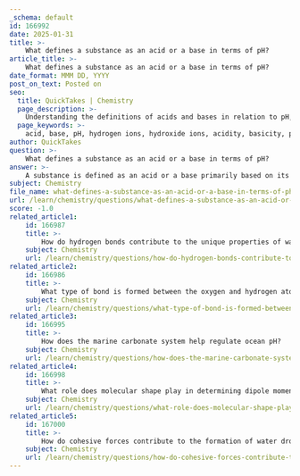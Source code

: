```yaml
---
_schema: default
id: 166992
date: 2025-01-31
title: >-
    What defines a substance as an acid or a base in terms of pH?
article_title: >-
    What defines a substance as an acid or a base in terms of pH?
date_format: MMM DD, YYYY
post_on_text: Posted on
seo:
  title: QuickTakes | Chemistry
  page_description: >-
    Understanding the definitions of acids and bases in relation to pH, including their effects on hydrogen ion concentration, the pH scale, and the role of buffer systems.
  page_keywords: >-
    acid, base, pH, hydrogen ions, hydroxide ions, acidity, basicity, pH scale, buffer systems, hydrochloric acid, sodium hydroxide, neutral, alkaline
author: QuickTakes
question: >-
    What defines a substance as an acid or a base in terms of pH?
answer: >-
    A substance is defined as an acid or a base primarily based on its effect on the concentration of hydrogen ions (H⁺) in a solution, which is measured using the pH scale.\n\n1. **Acids**: \n   - Acids are substances that increase the concentration of hydrogen ions in a solution. This results in a decrease in pH. For example, when hydrochloric acid (HCl) dissociates in water, it releases hydrogen ions:\n     $$\n     \text{HCl} \rightarrow \text{H}^+ + \text{Cl}^-\n     $$\n   - Solutions with a pH less than 7 are considered acidic. The lower the pH, the stronger the acid, as it indicates a higher concentration of H⁺ ions.\n\n2. **Bases**: \n   - Bases are substances that decrease the concentration of hydrogen ions in a solution, which raises the pH. This can occur by binding free H⁺ ions or by releasing hydroxide ions (OH⁻). For example, sodium hydroxide (NaOH) dissociates in water to produce hydroxide ions:\n     $$\n     \text{NaOH} \rightarrow \text{Na}^+ + \text{OH}^-\n     $$\n   - Solutions with a pH greater than 7 are considered basic (or alkaline). The higher the pH, the stronger the base, as it indicates a lower concentration of H⁺ ions.\n\n3. **pH Scale**: \n   - The pH scale ranges from 0 to 14:\n     - A pH of 7 is neutral (pure water).\n     - A pH less than 7 indicates acidity (strong acids have lower pH values).\n     - A pH greater than 7 indicates basicity (strong bases have higher pH values).\n\n4. **Buffer Systems**: \n   - Buffers are substances that help maintain a stable pH by neutralizing added acids or bases. For example, the bicarbonate buffer system in human blood helps regulate pH by balancing the concentration of carbonic acid (H₂CO₃) and bicarbonate ions (HCO₃⁻):\n     $$\n     \text{H}_2\text{CO}_3 \rightleftharpoons \text{H}^+ + \text{HCO}_3^-\n     $$\n   - This system can shift to either release or absorb H⁺ ions, thus stabilizing the pH.\n\nIn summary, acids increase H⁺ concentration and lower pH, while bases decrease H⁺ concentration and raise pH. The pH scale is a logarithmic measure of this concentration, with buffers playing a crucial role in maintaining pH stability in various environments.
subject: Chemistry
file_name: what-defines-a-substance-as-an-acid-or-a-base-in-terms-of-ph.md
url: /learn/chemistry/questions/what-defines-a-substance-as-an-acid-or-a-base-in-terms-of-ph
score: -1.0
related_article1:
    id: 166987
    title: >-
        How do hydrogen bonds contribute to the unique properties of water?
    subject: Chemistry
    url: /learn/chemistry/questions/how-do-hydrogen-bonds-contribute-to-the-unique-properties-of-water
related_article2:
    id: 166986
    title: >-
        What type of bond is formed between the oxygen and hydrogen atoms in a water molecule?
    subject: Chemistry
    url: /learn/chemistry/questions/what-type-of-bond-is-formed-between-the-oxygen-and-hydrogen-atoms-in-a-water-molecule
related_article3:
    id: 166995
    title: >-
        How does the marine carbonate system help regulate ocean pH?
    subject: Chemistry
    url: /learn/chemistry/questions/how-does-the-marine-carbonate-system-help-regulate-ocean-ph
related_article4:
    id: 166998
    title: >-
        What role does molecular shape play in determining dipole moments?
    subject: Chemistry
    url: /learn/chemistry/questions/what-role-does-molecular-shape-play-in-determining-dipole-moments
related_article5:
    id: 167000
    title: >-
        How do cohesive forces contribute to the formation of water droplets?
    subject: Chemistry
    url: /learn/chemistry/questions/how-do-cohesive-forces-contribute-to-the-formation-of-water-droplets
---
```


&nbsp;